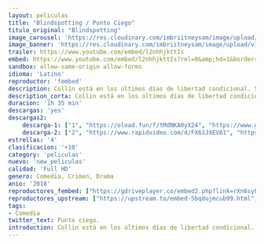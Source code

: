 ```yaml
---
layout: peliculas
title: "Blindspotting / Punto Ciego"
titulo_original: "Blindspotting"
image_carousel: 'https://res.cloudinary.com/imbriitneysam/image/upload/v1542147816/punto-poster-min.jpg'
image_banner: 'https://res.cloudinary.com/imbriitneysam/image/upload/v1542147816/punto-banner-min.jpg'
trailer: https://www.youtube.com/embed/l2nhhjkttIs
embed: https://www.youtube.com/embed/l2nhhjkttIs?rel=0&amp;hd=1&border=0&wmode=opaque&enablejsapi=1&modestbranding=1&controls=1&showinfo=1
sandbox: allow-same-origin allow-forms
idioma: 'Latino'
reproductor: 'fembed'
description: Collin está en los últimos días de libertad condicional. Siempre a su lado está su mejor amigo, Miles, que tiene un don para buscar problemas. Cuando la oportunidad de Collin de empezar de cero se ve interrumpida por un toque de queda que pierde, su amistad con Miles será puesta a prueba.
description_corta: Collin está en los últimos días de libertad condicional. Siempre a su lado está su mejor amigo, Miles, que tiene un don para buscar problemas. Cuando la oportunidad de Collin de empezar de cero se ve interrumpida por un toque de queda que...
duracion: '1h 35 min'
descargas: 'yes'
descargas2:
    descarga-1: ["1", "https://oload.fun/f/tMdNKA0yX24", "https://www.google.com/s2/favicons?domain=openload.co","OpenLoad","https://res.cloudinary.com/imbriitneysam/image/upload/v1541473684/mexico.png", "Latino", "Full HD"]
    descarga-2: ["2", "https://www.rapidvideo.com/d/FX61JXEV81", "https://www.google.com/s2/favicons?domain=www.rapidvideo.com","RapidVideo","https://res.cloudinary.com/imbriitneysam/image/upload/v1541473684/mexico.png", "Latino", "Full HD"]
estrellas: '4'
clasificacion: '+10'
category: 'peliculas'
nuevo: 'new_peliculas'
calidad: 'Full HD'
genero: Comedia, Crimen, Drama
anio: '2018'
reproductores_fembed: ["https://gdriveplayer.co/embed2.php?link=rXn6syFeM148KyxgsFvKUgJ%252BBRQjy36hZ94x4Kaih338PAbvOZmH7msB4CkQwfnoxQRQK5WrrbqpKkTBqxHzi2V2RFC0sYw56QpKpFb3sVx970Wkki%252B%252FSfpe%252BFZZW%252BTnPCtjLVRFJUSoMQcsmHoOTZxIrZ0L6CcNNKw9NgJQjrL%252Bf2ECSL%252FDpHd%252BbO%252BJc1MCBCO3h0kPrOCzbifd2gijA1cltFV7mKy4FS7VeFr%252FDLRAHUunlhdeE4GnC9qVLQWjtxtOxVH3eR9b3Y%252FvH%252BGTZU36FK%252FOHZz%252BTL1xBOL9sp1Kc4alcb21PYIScB7Lvbfgv33iJp3LJfaDsV%252FrZg0Ef4fSeyrciY%252BefnERqpfA%252FIBw%253D%253D","Latino","https://myurlshort.live/v/xkndya53jzm8g4r","Latino","https://feurl.com/v/dwvrm0rmpog","Latino","https://jplayer.club/v/r8126sep2q2657r","Latino","https://gdriveplayer.co/embed2.php?link=aVnkafXKR%252BSdaGrrBK0dLQl74OIc2Ge9qKrwHWt41gZ7LJRc5XGDCrKZlSsmfg%252FNLeH%252FF%252BnFyTCNfoWUS5Ygo%252B7fFkfo0DqIj2hM8uZXvHg5LyJxBM7MtzXKLqcXBLrABI0ecJbAzegTWlbyQK4H0%252FPnUfMl%252BPKFdqAQRuatJaxE%252FYTsjYNh%252FS8FPhZe6R9qrHy7ofbwGs1VXOIjnY3TNw","Latino"]
reproductores_upstream: ["https://upstream.to/embed-5bqdujmcub99.html","Latino"]
tags:
- Comedia
twitter_text: Punto ciego.
introduction: Collin está en los últimos días de libertad condicional. Siempre a su lado está su mejor amigo, Miles, que tiene un don para buscar problemas. Cuando la oportunidad de Collin de empezar de cero se ve interrumpida por un toque de queda que...
---
```



 








